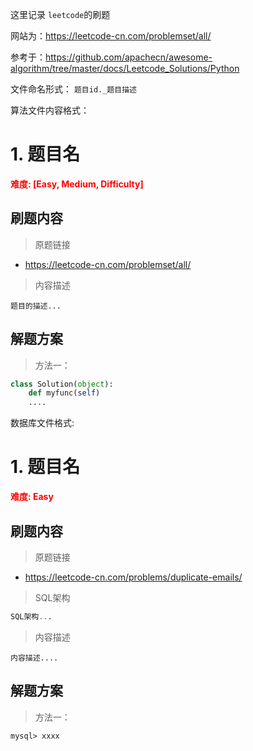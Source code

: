 这里记录 `leetcode`的刷题

网站为：https://leetcode-cn.com/problemset/all/

参考于：https://github.com/apachecn/awesome-algorithm/tree/master/docs/Leetcode_Solutions/Python

文件命名形式： `题目id._题目描述`



算法文件内容格式：

# 1. 题目名

**<font color=red>难度: [Easy, Medium, Difficulty]</font>**

## 刷题内容

> 原题链接

- https://leetcode-cn.com/problemset/all/

> 内容描述

```
题目的描述...
```

## 解题方案

> 方法一： 

```python
class Solution(object):
    def myfunc(self)
    ....
```





数据库文件格式:

# 1. 题目名

**<font color=red>难度: Easy</font>**

## 刷题内容

> 原题链接

- https://leetcode-cn.com/problems/duplicate-emails/

> SQL架构

```sql
SQL架构...
```

> 内容描述

```
内容描述....
```

## 解题方案

> 方法一：

```mysql
mysql> xxxx
```

